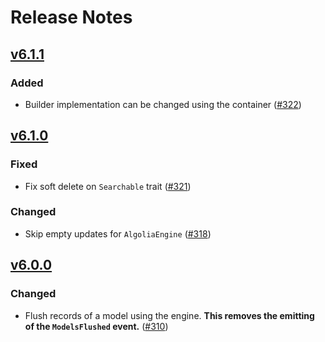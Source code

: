 # Release Notes

## [v6.1.1](https://github.com/laravel/scout/compare/v6.1.0...v6.1.1)
### Added
- Builder implementation can be changed using the container ([#322](https://github.com/laravel/scout/pull/322))

## [v6.1.0](https://github.com/laravel/scout/compare/v6.0.0...v6.1.0)

### Fixed
- Fix soft delete on `Searchable` trait ([#321](https://github.com/laravel/scout/pull/321))

### Changed
- Skip empty updates for `AlgoliaEngine` ([#318](https://github.com/laravel/scout/pull/318))

## [v6.0.0](https://github.com/laravel/scout/compare/v5.0.3...v6.0.0)

### Changed
- Flush records of a model using the engine. **This removes the emitting of the `ModelsFlushed` event.** ([#310](https://github.com/laravel/scout/pull/310))
